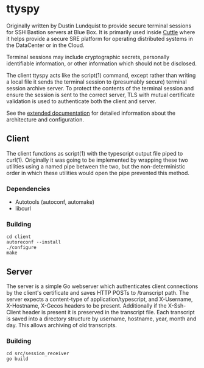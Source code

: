 # ttyspy

Originally written by Dustin Lundquist to provide secure terminal sessions for
SSH Bastion servers at Blue Box.  It is primarily used inside
[Cuttle](https://github.com/IBM/cuttle) where it helps provide a secure SRE
platform for operating distributed systems in the DataCenter or in the Cloud.

Terminal sessions may include cryptographic secrets, personally identifiable
information, or other information which should not be disclosed.

The client ttyspy acts like the script(1) command, except rather than writing a
local file it sends the terminal session to (presumably secure) terminal
session archive server. To protect the contents of the terminal session and
ensure the session is sent to the correct server, TLS with mutual certificate
validation is used to authenticate both the client and server.

See the [extended documentation](doc/ttyspy.md) for detailed information about
the architecture and configuration.

## Client

The client functions as script(1) with the typescript output file piped to
curl(1). Originally it was going to be implemented by wrapping these two
utilities using a named pipe between the two, but the non-deterministic order
in which these utilities would open the pipe prevented this method.

### Dependencies

* Autotools (autoconf, automake)
* libcurl

### Building

```
cd client
autoreconf --install
./configure
make
```

## Server

The server is a simple Go webserver which authenticates client connections by
the client's certificate and saves HTTP POSTs to /transcript path. The server
expects a content-type of application/typescript, and X-Username, X-Hostname,
X-Gecos headers to be present. Additionally if the X-Ssh-Client header is
present it is preserved in the transcript file. Each transcript is saved into a
directory structure by username, hostname, year, month and day. This allows
archiving of old transcripts.

### Building

```
cd src/session_receiver
go build
```
